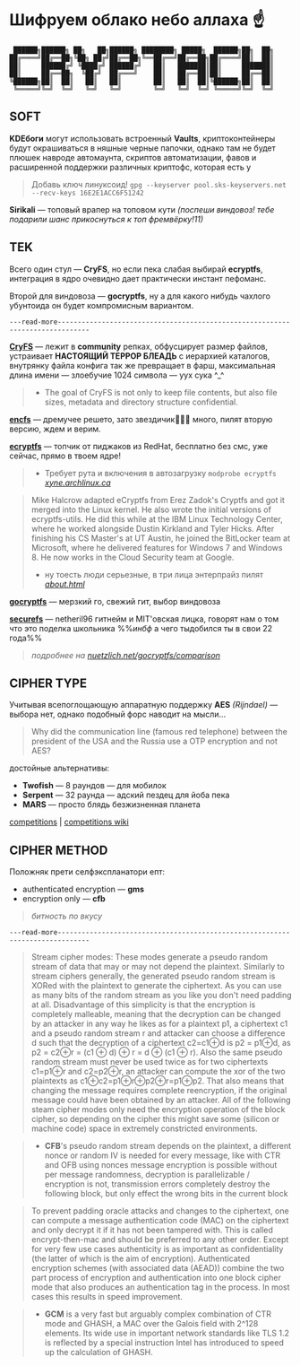 # Шифруем облако небо аллаха ☝️

     ██████╗██████╗ ██╗   ██╗██████╗ ████████╗ █████╗  ██████╗██╗  ██╗
    ██╔════╝██╔══██╗╚██╗ ██╔╝██╔══██╗╚══██╔══╝██╔══██╗██╔════╝██║  ██║
    ██║     ██████╔╝ ╚████╔╝ ██████╔╝   ██║   ███████║██║     ███████║
    ██║     ██╔══██╗  ╚██╔╝  ██╔═══╝    ██║   ██╔══██║██║     ██╔══██║
    ╚██████╗██║  ██║   ██║   ██║        ██║   ██║  ██║╚██████╗██║  ██║
     ╚═════╝╚═╝  ╚═╝   ╚═╝   ╚═╝        ╚═╝   ╚═╝  ╚═╝ ╚═════╝╚═╝  ╚═╝








## SOFT

**KDEбоги** могут использовать встроенный **Vaults**, криптоконтейнеры будут окрашиваться в няшные черные папочки, однако там не будет плюшек навроде автомаунта, скриптов автоматизации, фавов и расширенной поддержки различных криптофс, которая есть у

>Добавь ключ линуксоид!
>`gpg --keyserver pool.sks-keyservers.net --recv-keys 16E2E1ACC6F51242`

**Sirikali** — топовый врапер на топовом кути
*(поспеши виндовоз! тебе подарили шанс прикоснуться к топ фремвёрку!11)*








## TEK

Всего один стул — **CryFS**, но если пека слабая выбирай **ecryptfs**, интеграция в ядро очевидно дает практически инстант пефоманс.

Второй для виндовоза — **gocryptfs**, ну а для какого нибудь чахлого убунтоида он будет компромисным вариантом.



`---read-more------------------------------------------------------------------------------`

[**CryFS**](https://github.com/cryfs/cryfs) — лежит в **community** репках, обфусцирует размер файлов, устраивает **НАСТОЯЩИЙ ТЕРРОР БЛЕАДЬ** с иерархией каталогов, внутрянку файла конфига так же превращает в фарш, максимальная длина имени — злоебучие 1024 символа — уух сука ^_^

>- The goal of CryFS is not only to keep file contents, but also file sizes, metadata and directory structure confidential.


[**encfs**](https://github.com/vgough/encfs) — дремучее решето, зато звездичик🌟🌟🌟 много, пилят вторую версию, ждем и верим.


[**ecryptfs**](https://github.com/mhogomchungu/ecryptfs-simple) — топчик от пиджаков из RedHat, бесплатно без смс, уже сейчас, прямо в твоем ядре!

>- Требует рута и включения в автозагрузку `modprobe ecryptfs` [*xyne.archlinux.ca*](https://xyne.archlinux.ca/projects/ecryptfs-simple/)

>Mike Halcrow adapted eCryptfs from Erez Zadok's Cryptfs and got it merged into the Linux kernel. He also wrote the initial versions of ecryptfs-utils. He did this while at the IBM Linux Technology Center, where he worked alongside Dustin Kirkland and Tyler Hicks. After finishing his CS Master's at UT Austin, he joined the BitLocker team at Microsoft, where he delivered features for Windows 7 and Windows 8. He now works in the Cloud Security team at Google.
>- ну тоесть люди серьезные, в три лица энтерпрайз пилят [*about.html*](http://ecryptfs.org/about.html)

[**gocryptfs**](https://github.com/rfjakob/gocryptfs) — мерзкий го, свежий гит, выбор виндовоза

[**securefs**](https://github.com/netheril96/securefs) — netheril96 гитнейм и MIT'овская лицка, говорят нам о том что это поделка школьника %%*инбф* а чего  тыдобился ты в свои 22 года%%


>*подробнее на* [*nuetzlich.net/gocryptfs/comparison*](https://nuetzlich.net/gocryptfs/comparison/)








## CIPHER TYPE

Учитывая всепоглощающую аппаратную поддержку **AES** *(Rijndael)* — выбора нет, однако подобный форс наводит на мысли...

>Why did the communication line (famous red telephone) between the president of the USA and the Russia use a OTP encryption and not AES?

достойные альтернативы:

- **Twofish** — 8 раундов — для мобилок
- **Serpent** — 32 раунда — адский пездец для йоба пека
- **MARS** — просто блядь безжизненная планета

[competitions](https://competitions.cr.yp.to/aes.html) | [competitions wiki](http://en.citizendium.org/wiki/AES_competition#Twofish)








## CIPHER METHOD

Положняк прети селфэкспланатори епт:

* authenticated encryption — **gms**
* encryption only — **cfb**

>*битность по вкусу*




`---read-more------------------------------------------------------------------------------`

>Stream cipher modes: These modes generate a pseudo random stream of data that may or may not depend the plaintext. Similarly to stream ciphers generally, the generated pseudo random stream is XORed with the plaintext to generate the ciphertext. As you can use as many bits of the random stream as you like you don't need padding at all. Disadvantage of this simplicity is that the encryption is completely malleable, meaning that the decryption can be changed by an attacker in any way he likes as for a plaintext p1, a ciphertext c1 and a pseudo random stream r and attacker can choose a difference d such that the decryption of a ciphertext c2=c1⊕d is p2 = p1⊕d, as p2 = c2⊕r = (c1 ⊕ d) ⊕ r = d ⊕ (c1 ⊕ r). Also the same pseudo random stream must never be used twice as for two ciphertexts c1=p1⊕r and c2=p2⊕r, an attacker can compute the xor of the two plaintexts as c1⊕c2=p1⊕r⊕p2⊕r=p1⊕p2. That also means that changing the message requires complete reencryption, if the original message could have been obtained by an attacker. All of the following steam cipher modes only need the encryption operation of the block cipher, so depending on the cipher this might save some (silicon or machine code) space in extremely constricted environments.

>-  **CFB**'s pseudo random stream depends on the plaintext, a different nonce or random IV is needed for every message, like with CTR and OFB using nonces message encryption is possible without per message randomness, decryption is parallelizable / encryption is not, transmission errors completely destroy the following block, but only effect the wrong bits in the current block


>To prevent padding oracle attacks and changes to the ciphertext, one can compute a message authentication code (MAC) on the ciphertext and only decrypt it if it has not been tampered with. This is called encrypt-then-mac and should be preferred to any other order. Except for very few use cases authenticity is as important as confidentiality (the latter of which is the aim of encryption). Authenticated encryption schemes (with associated data (AEAD)) combine the two part process of encryption and authentication into one block cipher mode that also produces an authentication tag in the process. In most cases this results in speed improvement.

>- **GCM** is a very fast but arguably complex combination of CTR mode and GHASH, a MAC over the Galois field with 2^128 elements. Its wide use in important network standards like TLS 1.2 is reflected by a special instruction Intel has introduced to speed up the calculation of GHASH.
